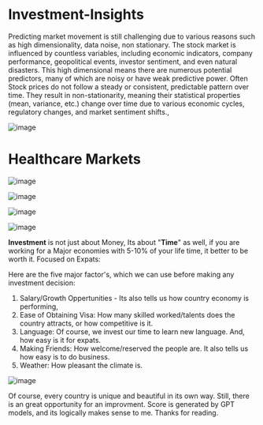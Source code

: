 # Investment-Insights

Predicting market movement is still challenging due to various reasons such as high dimensionality, data noise, non stationary. The stock market is influenced by countless variables, including economic indicators, company performance, geopolitical events, investor sentiment, and even natural disasters. 
This high dimensional means there are numerous potential predictors, many of which are noisy or have weak predictive power.
Often Stock prices do not follow a steady or consistent, predictable pattern over time. They result in non-stationarity, meaning their statistical properties (mean, variance, etc.) change over time due to various economic cycles, regulatory changes, and market sentiment shifts.,


![image](https://github.com/user-attachments/assets/b4ea63bf-e69b-4aa5-bf5d-b24805b6b06e)



# Healthcare Markets

![image](https://github.com/user-attachments/assets/6f4dca65-4fc1-45ba-a713-bf50e72d4a96)

![image](https://github.com/user-attachments/assets/87050c3f-2dfe-495b-bd28-931da85ca32c)

![image](https://github.com/user-attachments/assets/7c8c29e1-4774-42d7-92f4-6b69fac23c07)

![image](https://github.com/user-attachments/assets/8c31463b-a6eb-4931-9d14-01a15a85dd9a)


**Investment** is not just about Money, Its about "**Time**" as well, if you are working for a Major economies with 5-10% of your life time, it better to be worth it.  Focused on Expats:

Here are the five major factor's, which we can use before making any investment decision:

1. Salary/Growth Oppertunities - Its also tells us how country economy is performing,
2. Ease of Obtaining Visa: How many skilled worked/talents does the country attracts, or how competitive is it.
3. Language: Of course, we invest our time to learn new language. And, how easy is it for expats. 
4. Making Friends: How welcome/reserved the people are. It also tells us how easy is to do business.
5. Weather: How pleasant the climate is. 

![image](https://github.com/user-attachments/assets/d6db8fe4-b0a2-4482-9c44-d17538604aa3)

Of course, every country is unique and beautiful in its own way. Still, there is an great opportunity for an improvment. Score is generated by GPT models, and its logically makes sense to me. Thanks for reading.  





